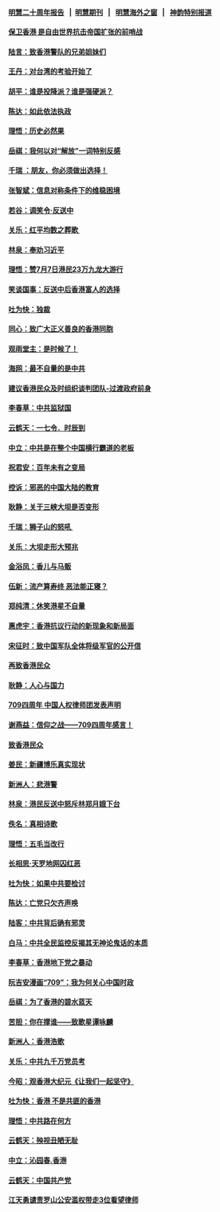 #### [明慧二十周年报告](https://github.com/gfw-breaker/mh-reports/blob/master/README.md?t=07191941) &nbsp;&nbsp;|&nbsp;&nbsp;[明慧期刊](https://github.com/gfw-breaker/mh-qikan) &nbsp;&nbsp;|&nbsp;&nbsp; [明慧海外之窗](https://github.com/gfw-breaker/mh-news/blob/master/README.md?t=07191941) &nbsp;&nbsp;|&nbsp;&nbsp; [神韵特别报道](https://github.com/gfw-breaker/mh-news/blob/master/shenyun.md?t=07191941) 

#### [保卫香港 是自由世界抗击帝国扩张的前哨战](../pages/nsc993/n11393186.md?t=07191941) 

#### [陆言：致香港警队的兄弟姐妹们](../pages/nsc993/n11392281.md?t=07191941) 

#### [王丹：对台湾的考验开始了](../pages/nsc993/n11391258.md?t=07191941) 

#### [胡平：谁是投降派？谁是强硬派？](../pages/nsc993/n11391224.md?t=07191941) 

#### [陈达：如此依法执政](../pages/nsc993/n11388999.md?t=07191941) 

#### [理悟：历史必然果](../pages/nsc993/n11388741.md?t=07191941) 

#### [岳祺：我何以对“解放”一词特别反感](../pages/nsc993/n11385696.md?t=07191941) 

#### [千瑞 ：朋友，你必须做出选择！](../pages/nsc993/n11384949.md?t=07191941) 

#### [张智斌：信息对称条件下的维稳困境](../pages/nsc993/n11384812.md?t=07191941) 

#### [若谷：调笑令‧反送中](../pages/nsc993/n11383745.md?t=07191941) 

#### [关乐：红平均数之葬歌 ](../pages/nsc993/n11383498.md?t=07191941) 

#### [林泉：奉劝习近平](../pages/nsc993/n11383487.md?t=07191941) 

#### [理悟：赞7月7日港民23万九龙大游行](../pages/nsc993/n11383473.md?t=07191941) 

#### [笑谈国事：反送中后香港富人的选择](../pages/nsc993/n11382020.md?t=07191941) 

#### [吐为快：独裁](../pages/nsc993/n11382755.md?t=07191941) 

#### [同心：致广大正义善良的香港同胞](../pages/nsc993/n11382745.md?t=07191941) 

#### [观雨堂主：是时候了！](../pages/nsc993/n11382737.md?t=07191941) 

#### [海网：最不自量的是中共](../pages/nsc993/n11380440.md?t=07191941) 

#### [建议香港民众及时组织谈判团队-过渡政府前身](../pages/nsc993/n11379909.md?t=07191941) 

#### [李春草：中共监狱国](../pages/nsc993/n11378989.md?t=07191941) 

#### [云鹤天：一七令．时辰到](../pages/nsc993/n11379260.md?t=07191941) 

#### [中立：中共是在整个中国横行霸道的老板](../pages/nsc993/n11378382.md?t=07191941) 

#### [祝君安：百年未有之变局](../pages/nsc993/n11378376.md?t=07191941) 

#### [控诉：邪恶的中国大陆的教育](../pages/nsc993/n11378344.md?t=07191941) 

#### [耿静：关于三峡大坝是否变形](../pages/nsc993/n11375879.md?t=07191941) 

#### [千瑞：狮子山的怒吼 ](../pages/nsc993/n11375644.md?t=07191941) 

#### [关乐：大坝走形大预兆](../pages/nsc993/n11375629.md?t=07191941) 

#### [金浴凤：香儿与马贩](../pages/nsc993/n11375580.md?t=07191941) 

#### [伍新：流产算寿终  恶法能正寝？](../pages/nsc993/n11375581.md?t=07191941) 

#### [郑纯清：休笑港星不自量](../pages/nsc993/n11375555.md?t=07191941) 

#### [惠虎宇：香港抗议行动的新现象和新局面](../pages/nsc993/n11375501.md?t=07191941) 

#### [宋征时：致中国军队全体将级军官的公开信](../pages/nsc993/n11373354.md?t=07191941) 

#### [再致香港民众](../pages/nsc993/n11373870.md?t=07191941) 

#### [耿静：人心与国力](../pages/nsc993/n11373759.md?t=07191941) 

#### [709四周年 中国人权律师团发表声明](../pages/nsc993/n11373565.md?t=07191941) 

#### [谢燕益：信仰之战——709四周年感言！](../pages/nsc993/n11373388.md?t=07191941) 

#### [致香港民众](../pages/nsc993/n11373286.md?t=07191941) 

#### [姜民：新疆博乐真实现状](../pages/nsc993/n11371223.md?t=07191941) 

#### [新洲人：悲港警](../pages/nsc993/n11371174.md?t=07191941) 

#### [林泉：港民反送中怒斥林郑月娥下台](../pages/nsc993/n11370676.md?t=07191941) 

#### [佚名：真相诗歌](../pages/nsc993/n11370666.md?t=07191941) 

#### [理悟：五毛当改行](../pages/nsc993/n11369314.md?t=07191941) 

#### [长相思‧天罗地网囚红恶](../pages/nsc993/n11368444.md?t=07191941) 

#### [吐为快：如果中共要检讨](../pages/nsc993/n11368441.md?t=07191941) 

#### [陈达：亡党只欠齐声唤](../pages/nsc993/n11367838.md?t=07191941) 

#### [陆客：中共背后确有邪灵](../pages/nsc993/n11365263.md?t=07191941) 

#### [白马：中共全民监控反揭其无神论鬼话的本质](../pages/nsc993/n11365236.md?t=07191941) 

#### [李春草：香港地下党之暴动](../pages/nsc993/n11365210.md?t=07191941) 

#### [阮吉安漫画“709”：我为何关心中国时政](../pages/nsc993/n11362127.md?t=07191941) 

#### [岳祺：为了香港的碧水蓝天](../pages/nsc993/n11362627.md?t=07191941) 

#### [苦胆：你在撑谁——致歌星谭咏麟](../pages/nsc993/n11361348.md?t=07191941) 

#### [新洲人：香港浩歌](../pages/nsc993/n11361334.md?t=07191941) 

#### [关乐：中共九千万党员考](../pages/nsc993/n11361304.md?t=07191941) 

#### [今昭：观香港大纪元《让我们一起坚守》](../pages/nsc993/n11361244.md?t=07191941) 

#### [吐为快：香港  不是共匪的香港](../pages/nsc993/n11360918.md?t=07191941) 

#### [理悟：中共路在何方](../pages/nsc993/n11360509.md?t=07191941) 

#### [云鹤天：殃视丑陋无耻](../pages/nsc993/n11358872.md?t=07191941) 

#### [中立：沁园春.香港](../pages/nsc993/n11358843.md?t=07191941) 

#### [云鹤天：中国共产党](../pages/nsc993/n11356465.md?t=07191941) 

#### [江天勇谴责罗山公安滥权带走3位看望律师](../pages/nsc993/n11356042.md?t=07191941) 

